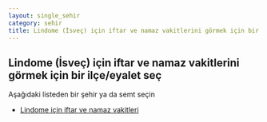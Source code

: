 ```yaml
---
layout: single_sehir
category: sehir
title: Lindome (İsveç) için iftar ve namaz vakitlerini görmek için bir ilçe/eyalet seç
---
```



## Lindome (İsveç) için iftar ve namaz vakitlerini görmek için bir ilçe/eyalet seç

Aşağıdaki listeden bir şehir ya da semt seçin


* [Lindome için iftar ve namaz vakitleri](/iftar.html?sehir=Lindome&ulke=İsveç&state=Lindome)
